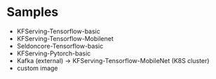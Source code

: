 # Samples

* KFServing-Tensorflow-basic
* KFServing-Tensorflow-Mobilenet
* Seldoncore-Tensorflow-basic
* KFServing-Pytorch-basic
* Kafka (external) -> KFServing-Tensorflow-MobileNet (K8S cluster)
* custom image
